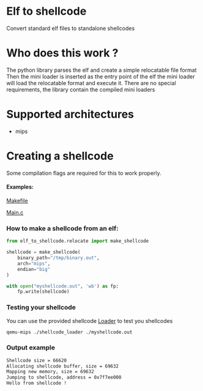 # Elf to shellcode
Convert standard elf files to standalone shellcodes

# Who does this work ?
The python library parses the elf and create a simple relocatable file format
Then the mini loader is inserted as the entry point of the elf the mini loader
will load the relocatable format and execute it.
There are no special requirements, the library contain the compiled
mini loaders


# Supported architectures
* mips


# Creating a shellcode

Some compilation flags are required for this to work properly.

#### Examples:

[Makefile](https://github.com/jonatanSh/elf_to_shellcode/blob/master/examples/Makefile)

[Main.c](https://github.com/jonatanSh/elf_to_shellcode/blob/master/examples/main.c)

### How to make a shellcode from an elf:

```python
from elf_to_shellcode.relocate import make_shellcode

shellcode = make_shellcode(
    binary_path="/tmp/binary.out",
    arch="mips",
    endian="big"
)

with open("myshellcode.out", 'wb') as fp:
    fp.write(shellcode)
```

### Testing your shellcode
You can use the provided shellcode
[Loader](https://github.com/jonatanSh/elf_to_shellcode/tree/master/shellcode_loader)
to test you shellcodes

```bash
qemu-mips ./shellcode_loader ./myshellcode.out
```

### Output example
```bash
Shellcode size = 66620
Allocating shellcode buffer, size = 69632
Mapping new memory, size = 69632
Jumping to shellcode, address = 0x7f7ee000
Hello from shellcode !
```
